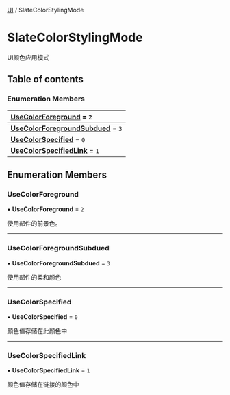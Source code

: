 [UI](../groups/Core.UI.md) / SlateColorStylingMode

# SlateColorStylingMode <Badge type="tip" text="Enumeration" /> <Score text="SlateColorStylingMode" />

<span class="content-big">

UI颜色应用模式

</span>

## Table of contents

### Enumeration Members <Score text="Enumeration" /> 
| **[UseColorForeground](mw.SlateColorStylingMode.md#usecolorforeground)** = ``2``  |
| :----- |
| **[UseColorForegroundSubdued](mw.SlateColorStylingMode.md#usecolorforegroundsubdued)** = ``3`` |
| **[UseColorSpecified](mw.SlateColorStylingMode.md#usecolorspecified)** = ``0`` |
| **[UseColorSpecifiedLink](mw.SlateColorStylingMode.md#usecolorspecifiedlink)** = ``1`` |

## Enumeration Members

### UseColorForeground <Score text="UseColorForeground" /> 

• **UseColorForeground** = ``2``

使用部件的前景色。

___

### UseColorForegroundSubdued <Score text="UseColorForegroundSubdued" /> 

• **UseColorForegroundSubdued** = ``3``

使用部件的柔和颜色

___

### UseColorSpecified <Score text="UseColorSpecified" /> 

• **UseColorSpecified** = ``0``

颜色值存储在此颜色中

___

### UseColorSpecifiedLink <Score text="UseColorSpecifiedLink" /> 

• **UseColorSpecifiedLink** = ``1``

颜色值存储在链接的颜色中
